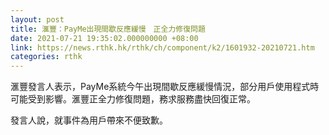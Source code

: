 ```yaml
---
layout: post
title: 滙豐：PayMe出現間歇反應緩慢　正全力修復問題
date: 2021-07-21 19:35:02.000000000 +08:00
link: https://news.rthk.hk/rthk/ch/component/k2/1601932-20210721.htm
categories: rthk
---
```


滙豐發言人表示，PayMe系統今午出現間歇反應緩慢情況，部分用戶使用程式時可能受到影響。滙豐正全力修復問題，務求服務盡快回復正常。

發言人說，就事件為用戶帶來不便致歉。
